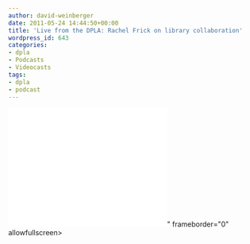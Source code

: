 ```yaml
---
author: david-weinberger
date: 2011-05-24 14:44:50+00:00
title: 'Live from the DPLA: Rachel Frick on library collaboration'
wordpress_id: 643
categories:
- dpla
- Podcasts
- Videocasts
tags:
- dpla
- podcast
---
```


<div class="embed-container"><iframe width="320" height="240" src="<iframe width="460" height="295" src="https://www.youtube.com/embed/MVJFlgzJ7bM" frameborder="0" allowfullscreen></iframe>" frameborder="0" allowfullscreen></iframe></div>
